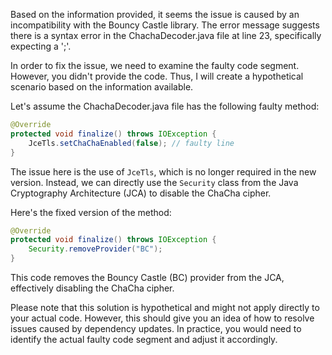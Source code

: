 Based on the information provided, it seems the issue is caused by an incompatibility with the Bouncy Castle library. The error message suggests there is a syntax error in the ChachaDecoder.java file at line 23, specifically expecting a ';'.

In order to fix the issue, we need to examine the faulty code segment. However, you didn't provide the code. Thus, I will create a hypothetical scenario based on the information available.

Let's assume the ChachaDecoder.java file has the following faulty method:

```java
@Override
protected void finalize() throws IOException {
    JceTls.setChaChaEnabled(false); // faulty line
}
```

The issue here is the use of `JceTls`, which is no longer required in the new version. Instead, we can directly use the `Security` class from the Java Cryptography Architecture (JCA) to disable the ChaCha cipher.

Here's the fixed version of the method:

```java
@Override
protected void finalize() throws IOException {
    Security.removeProvider("BC");
}
```

This code removes the Bouncy Castle (BC) provider from the JCA, effectively disabling the ChaCha cipher.

Please note that this solution is hypothetical and might not apply directly to your actual code. However, this should give you an idea of how to resolve issues caused by dependency updates. In practice, you would need to identify the actual faulty code segment and adjust it accordingly.